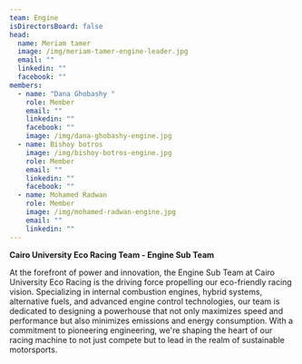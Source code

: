 ```yaml
---
team: Engine
isDirectorsBoard: false
head:
  name: Meriam tamer
  image: /img/meriam-tamer-engine-leader.jpg
  email: ""
  linkedin: ""
  facebook: ""
members:
  - name: "Dana Ghobashy "
    role: Member
    email: ""
    linkedin: ""
    facebook: ""
    image: /img/dana-ghobashy-engine.jpg
  - name: Bishoy botros
    image: /img/bishoy-botros-engine.jpg
    role: Member
    email: ""
    linkedin: ""
    facebook: ""
  - name: Mohamed Radwan
    role: Member
    image: /img/mohamed-radwan-engine.jpg
    email: ""
    linkedin: ""
---
```

**Cairo University Eco Racing Team - Engine Sub Team**

At the forefront of power and innovation, the Engine Sub Team at Cairo University Eco Racing is the driving force propelling our eco-friendly racing vision. Specializing in internal combustion engines, hybrid systems, alternative fuels, and advanced engine control technologies, our team is dedicated to designing a powerhouse that not only maximizes speed and performance but also minimizes emissions and energy consumption. With a commitment to pioneering engineering, we're shaping the heart of our racing machine to not just compete but to lead in the realm of sustainable motorsports.